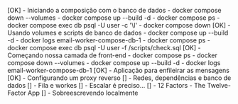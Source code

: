 [OK] - Iniciando a composição com o banco de dados
    - docker compose down --volumes
    - docker compose up --build -d
    - docker compose ps
    - docker compose exec db psql -U user -c '\l'
    - docker compose down
[OK] - Usando volumes e scripts de banco de dados
    - docker compose up --build -d
    - docker logs email-worker-compose-db-1
    - docker compose ps
    - docker compose exec db psql -U user -f /scripts/check.sql
[OK] - Começando nossa camada de front-end
    - docker compose ps
    - docker compose down --volumes
    - docker compose up --build -d
    - docker logs email-worker-compose-db-1
[OK] - Aplicação para enfileirar as mensagens
[OK] - Configurando um proxy reverso
[] - Redes, dependências e banco de dados
[] - Fila e workes
[] - Escalar é preciso...
[] - 12 Factors
    - The Twelve-Factor App
[] - Sobreescrevendo localmente